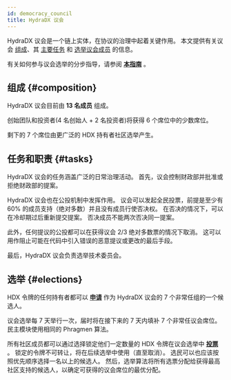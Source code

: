 ```yaml
---
id: democracy_council
title: HydraDX 议会
---
```


HydraDX 议会是一个链上实体，在协议的治理中起着关键作用。 本文提供有关议会 [组成](#composition)、其 [主要任务](#tasks) 和 [选举议会成员](#elections) 的信息。

有关如何参与议会选举的分步指导，请参阅 **[本指南](/participate_in_council_elections)** 。

## 组成 {#composition}
HydraDX 议会目前由 **13 名成员** 组成。

创始团队和投资者(4 名创始人 + 2 名投资者)将获得 6 个席位中的少数席位。

剩下的 7 个席位由更广泛的 HDX 持有者社区选举产生。

## 任务和职责 {#tasks}
HydraDX 议会的任务涵盖广泛的日常治理活动。 首先，议会控制财政部并批准或拒绝财政部的提案。

HydraDX 议会也在公投机制中发挥作用。 议会可以发起全民投票，前提是至少有 60% 的成员支持（绝对多数）并且没有成员行使否决权。 在否决的情况下，可以在冷却期过后重新提交提案。 否决成员不能两次否决同一提案。

此外，任何提议的公投都可以在获得议会 2/3 绝对多数票的情况下取消。 这可以用作阻止可能在代码中引入错误的恶意提议或更改的最后手段。

最后，HydraDX 议会负责选举技术委员会。

## 选举 {#elections}
HDX 令牌的任何持有者都可以 **[申请](/participate_in_council_elections#become_candidate)** 作为 HydraDX 议会的 7 个非常任组的一个候选人。

议会选举每 7 天举行一次，届时将在接下来的 7 天内填补 7 个非常任议会席位。 民主模块使用相同的 Phragmen 算法。

所有社区成员都可以通过选择锁定他们一定数量的 HDX 令牌在议会选举中 **[投票](/participate_in_council_elections#vote)** 。 锁定的令牌不可转让，将在后续选举中使用（直至取消）。 选民可以也应该按照优先顺序选择一名以上的候选人。 然后，选举算法将所有选票分配给获得最高社区支持的候选人，以确定可获得的议会席位的最优分配。
